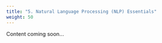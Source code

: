 ```yaml
---
title: "5. Natural Language Processing (NLP) Essentials"
weight: 50
---
```


Content coming soon... 